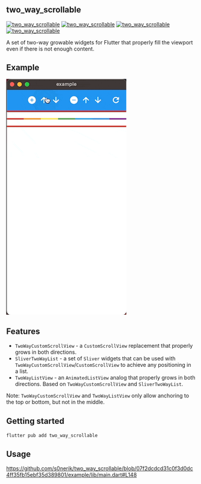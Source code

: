 ## two_way_scrollable

[![two_way_scrollable](https://img.shields.io/pub/v/two_way_scrollable)](https://pub.dev/packages/two_way_scrollable)
[![two_way_scrollable](https://img.shields.io/pub/likes/two_way_scrollable)](https://pub.dev/packages/two_way_scrollable)
[![two_way_scrollable](https://img.shields.io/pub/points/two_way_scrollable)](https://pub.dev/packages/two_way_scrollable)
[![two_way_scrollable](https://img.shields.io/pub/popularity/two_way_scrollable)](https://pub.dev/packages/two_way_scrollable)

A set of two-way growable widgets for Flutter that properly fill the viewport even if there is not enough content.

## Example

![example](doc/images/example.gif)

## Features

- `TwoWayCustomScrollView` - a `CustomScrollView` replacement that properly grows in both directions.
- `SliverTwoWayList` - a set of `Sliver` widgets that can be used with `TwoWayCustomScrollView`/`CustomScrollView` to achieve any positioning in a list.
- `TwoWayListView` - an `AnimatedListView` analog that properly grows in both directions. Based on `TwoWayCustomScrollView` and `SliverTwoWayList`.

Note: `TwoWayCustomScrollView` and `TwoWayListView` only allow anchoring to the top or bottom, but not in the middle.

## Getting started

```shell
flutter pub add two_way_scrollable
```

## Usage

https://github.com/s0nerik/two_way_scrollable/blob/07f2dcdcd31c0f3d0dc4ff35fb15ebf35d389801/example/lib/main.dart#L148
